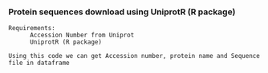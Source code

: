 ### Protein sequences download using UniprotR (R package)

```         
Requirements:
      Accession Number from Uniprot
      UniprotR (R package)
```

```         
Using this code we can get Accession number, protein name and Sequence file in dataframe
```
